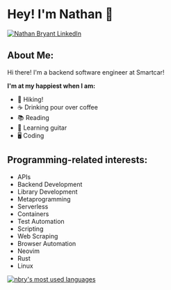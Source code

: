 # Hey! I'm Nathan 👋  
<a href="https://www.linkedin.com/in/nmwbryant/"><img src="https://img.shields.io/badge/LinkedIn--_.svg?style=social&logo=linkedin" alt="Nathan Bryant LinkedIn"></a>

## About Me:
Hi there! I'm a backend software engineer at Smartcar! 

**I'm at my happiest when I am:**
- 🌲 Hiking!
- ☕ Drinking pour over coffee
- 📚 Reading
- 🎸 Learning guitar
- 🖥️ Coding

## Programming-related interests:

- APIs
- Backend Development
- Library Development
- Metaprogramming
- Serverless
- Containers
- Test Automation
- Scripting
- Web Scraping
- Browser Automation
- Neovim
- Rust
- Linux

[![nbry's most used languages](https://github-readme-stats.vercel.app/api/top-langs/?theme=dark&username=nbry&layout=compact)](https://github.com/anuraghazra/github-readme-stats)
